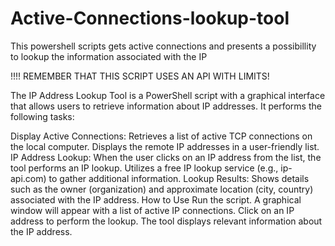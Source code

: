 # Active-Connections-lookup-tool
This powershell scripts gets active connections and presents a possibillity to lookup the information associated with the IP

!!!! REMEMBER THAT THIS SCRIPT USES AN API WITH LIMITS!


The IP Address Lookup Tool is a PowerShell script with a graphical interface that allows users to retrieve information about IP addresses. It performs the following tasks:

Display Active Connections:
Retrieves a list of active TCP connections on the local computer.
Displays the remote IP addresses in a user-friendly list.
IP Address Lookup:
When the user clicks on an IP address from the list, the tool performs an IP lookup.
Utilizes a free IP lookup service (e.g., ip-api.com) to gather additional information.
Lookup Results:
Shows details such as the owner (organization) and approximate location (city, country) associated with the IP address.
How to Use
Run the script.
A graphical window will appear with a list of active IP connections.
Click on an IP address to perform the lookup.
The tool displays relevant information about the IP address.

